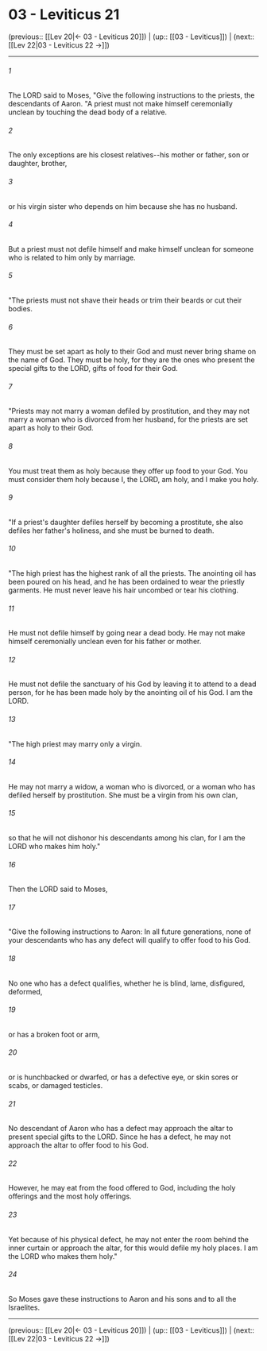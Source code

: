# 03 - Leviticus 21

(previous:: [[Lev 20|← 03 - Leviticus 20]]) | (up:: [[03 - Leviticus]]) | (next:: [[Lev 22|03 - Leviticus 22 →]])

***


###### 1 
The LORD said to Moses, "Give the following instructions to the priests, the descendants of Aaron. "A priest must not make himself ceremonially unclean by touching the dead body of a relative. 

###### 2 
The only exceptions are his closest relatives--his mother or father, son or daughter, brother, 

###### 3 
or his virgin sister who depends on him because she has no husband. 

###### 4 
But a priest must not defile himself and make himself unclean for someone who is related to him only by marriage. 

###### 5 
"The priests must not shave their heads or trim their beards or cut their bodies. 

###### 6 
They must be set apart as holy to their God and must never bring shame on the name of God. They must be holy, for they are the ones who present the special gifts to the LORD, gifts of food for their God. 

###### 7 
"Priests may not marry a woman defiled by prostitution, and they may not marry a woman who is divorced from her husband, for the priests are set apart as holy to their God. 

###### 8 
You must treat them as holy because they offer up food to your God. You must consider them holy because I, the LORD, am holy, and I make you holy. 

###### 9 
"If a priest's daughter defiles herself by becoming a prostitute, she also defiles her father's holiness, and she must be burned to death. 

###### 10 
"The high priest has the highest rank of all the priests. The anointing oil has been poured on his head, and he has been ordained to wear the priestly garments. He must never leave his hair uncombed or tear his clothing. 

###### 11 
He must not defile himself by going near a dead body. He may not make himself ceremonially unclean even for his father or mother. 

###### 12 
He must not defile the sanctuary of his God by leaving it to attend to a dead person, for he has been made holy by the anointing oil of his God. I am the LORD. 

###### 13 
"The high priest may marry only a virgin. 

###### 14 
He may not marry a widow, a woman who is divorced, or a woman who has defiled herself by prostitution. She must be a virgin from his own clan, 

###### 15 
so that he will not dishonor his descendants among his clan, for I am the LORD who makes him holy." 

###### 16 
Then the LORD said to Moses, 

###### 17 
"Give the following instructions to Aaron: In all future generations, none of your descendants who has any defect will qualify to offer food to his God. 

###### 18 
No one who has a defect qualifies, whether he is blind, lame, disfigured, deformed, 

###### 19 
or has a broken foot or arm, 

###### 20 
or is hunchbacked or dwarfed, or has a defective eye, or skin sores or scabs, or damaged testicles. 

###### 21 
No descendant of Aaron who has a defect may approach the altar to present special gifts to the LORD. Since he has a defect, he may not approach the altar to offer food to his God. 

###### 22 
However, he may eat from the food offered to God, including the holy offerings and the most holy offerings. 

###### 23 
Yet because of his physical defect, he may not enter the room behind the inner curtain or approach the altar, for this would defile my holy places. I am the LORD who makes them holy." 

###### 24 
So Moses gave these instructions to Aaron and his sons and to all the Israelites.

***

(previous:: [[Lev 20|← 03 - Leviticus 20]]) | (up:: [[03 - Leviticus]]) | (next:: [[Lev 22|03 - Leviticus 22 →]])
